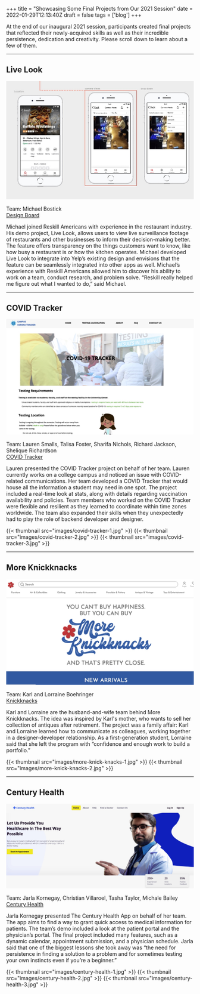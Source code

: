 +++
title = "Showcasing Some Final Projects from Our 2021 Session"
date = 2022-01-29T12:13:40Z
draft = false
tags = ['blog']
+++

At the end of our inaugural 2021 session, participants created final projects
that reflected their newly-acquired skills as well as their incredible
persistence, dedication and creativity. Please scroll down to learn about a few
of them.

<hr>

## Live Look

![LL2](images/live-look-2.jpg)

Team: Michael Bostick<br>
[Design Board](https://www.figma.com/file/HxsYe8XaKV7mtHlI2WxxoO/Design-Board?node-id=53%3A648)

Michael joined Reskill Americans with experience in the restaurant industry. His
demo project, Live Look, allows users to view live surveillance footage of
restaurants and other businesses to inform their decision-making better. The
feature offers transparency on the things customers want to know, like how busy
a restaurant is or how the kitchen operates. Michael developed Live Look to
integrate into Yelp’s existing design and envisions that the feature can be
seamlessly integrated into other apps as well. Michael’s experience with Reskill
Americans allowed him to discover his ability to work on a team, conduct
research, and problem solve. “Reskill really helped me figure out what I wanted
to do,” said Michael.

<hr>

## COVID Tracker

![Covid Tracker Screenshot](images/covid-tracker-2.jpg)

Team: Lauren Smalls, Talisa Foster, Sharifa Nichols, Richard Jackson, Shelique Richardson<br>
[COVID Tracker](https://unruffled-kalam-99707e.netlify.app/)

Lauren presented the COVID Tracker project on behalf of her team. Lauren
currently works on a college campus and noticed an issue with COVID-related
communications. Her team developed a COVID Tracker that would house all the
information a student may need in one spot. The project included a real-time
look at stats, along with details regarding vaccination availability and
policies. Team members who worked on the COVID Tracker were flexible and
resilient as they learned to coordinate within time zones worldwide. The team
also expanded their skills when they unexpectedly had to play the role of
backend developer and designer.

<div class="thumbnails">
{{< thumbnail src="images/covid-tracker-1.jpg" >}}
{{< thumbnail src="images/covid-tracker-2.jpg" >}}
{{< thumbnail src="images/covid-tracker-3.jpg" >}}
</div>

<hr>

## More Knickknacks

![More Knickknacks](images/more-knick-knacks-1.jpg)

Team: Karl and Lorraine Boehringer<br>
[Knickknacks](https://kboeh.github.io/knickknacks/)

Karl and Lorraine are the husband-and-wife team behind More Knickknacks. The
idea was inspired by Karl's mother, who wants to sell her collection of antiques
after retirement. The project was a family affair: Karl and Lorraine learned how
to communicate as colleagues, working together in a designer-developer
relationship. As a first-generation student, Lorraine said that she left the
program with “confidence and enough work to build a portfolio.”

<div class="thumbnails">
{{< thumbnail src="images/more-knick-knacks-1.jpg" >}}
{{< thumbnail src="images/more-knick-knacks-2.jpg" >}}
</div>

<hr>

## Century Health

![Century Health](images/century-health-1.jpg)

Team: Jarla Kornegay, Christian Villaroel, Tasha Taylor, Michale Bailey<br>
[Century Health](https://medical-aids-fe-1.netlify.app/index.html)

Jarla Kornegay presented The Century Health App on behalf of her team. The app
aims to find a way to grant quick access to medical information for patients.
The team’s demo included a look at the patient portal and the physician’s
portal. The final project included many features, such as a dynamic calendar,
appointment submission, and a physician schedule. Jarla said that one of the
biggest lessons she took away was “the need for persistence in finding a
solution to a problem and for sometimes testing your own instincts even if
you’re a beginner.”

<div class="thumbnails">
{{< thumbnail src="images/century-health-1.jpg" >}}
{{< thumbnail src="images/century-health-2.jpg" >}}
{{< thumbnail src="images/century-health-3.jpg" >}}
</div>